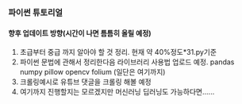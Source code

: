 ### 파이썬 튜토리얼
#### 향후 업데이트 방향(시간이 나면 틈틈히 올릴 예정)


  1. 초급부터 중급 까지 알아야  할 것 정리. 현재 약 40%정도*31.py기준
  2. 파이썬 문법에 관해서 정리한다음 라이브러리 사용법 업로드 예정. pandas numpy pillow opencv folium (일단은 여기까지) 
  3. 크롤링예시로 유튜브 댓글을 크롤링 해볼 예정
  4. 여기까지 진행할지는 모르겠지만 머신러닝 딥러닝도 가능하다면...... 
